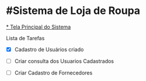 #__Sistema de Loja de Roupa__
===
[* Tela Principal do Sistema](https://ik.imagekit.io/yshiwzbwl9/TelaPrincipal-Loja_de_Roupa_Nirsl7J4A.png)


Lista de Tarefas

- [x] Cadastro de Usuários criado
- [ ] Criar consulta dos Usuarios Cadastrados
- [ ] Criar Cadastro de Fornecedores


